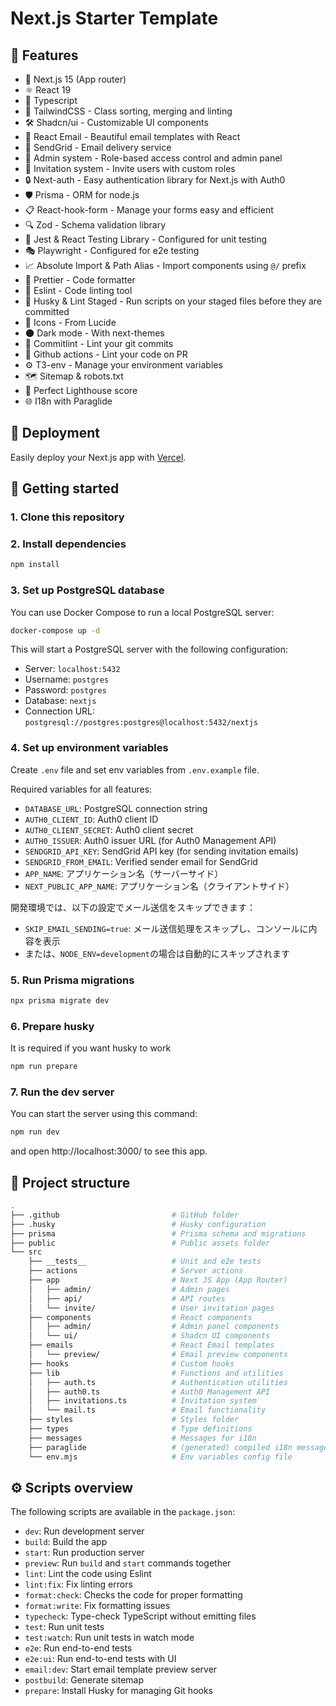 # Next.js Starter Template

## 🎉 Features
- 🚀 Next.js 15 (App router)
- ⚛️ React 19
- 📘 Typescript
- 🎨 TailwindCSS - Class sorting, merging and linting
- 🛠️ Shadcn/ui - Customizable UI components
- 📧 React Email - Beautiful email templates with React
- 📮 SendGrid - Email delivery service
- 👑 Admin system - Role-based access control and admin panel
- 📨 Invitation system - Invite users with custom roles
- 🔒 Next-auth - Easy authentication library for Next.js with Auth0
- 🛡️ Prisma - ORM for node.js
- 📋 React-hook-form - Manage your forms easy and efficient 
- 🔍 Zod - Schema validation library
- 🧪 Jest & React Testing Library - Configured for unit testing
- 🎭 Playwright - Configured for e2e testing
- 📈 Absolute Import & Path Alias - Import components using `@/` prefix
- 💅 Prettier - Code formatter
- 🧹 Eslint - Code linting tool
- 🐶 Husky & Lint Staged - Run scripts on your staged files before they are committed
- 🔹 Icons - From Lucide
- 🌑 Dark mode - With next-themes
- 📝 Commitlint - Lint your git commits
- 🤖 Github actions - Lint your code on PR
- ⚙️ T3-env - Manage your environment variables
- 🗺️ Sitemap & robots.txt
- 💯 Perfect Lighthouse score
- 🌐 I18n with Paraglide

## 🚀 Deployment
Easily deploy your Next.js app with <a href="https://vercel.com/">Vercel</a>.

## 🎯 Getting started
### 1. Clone this repository

### 2. Install dependencies

```bash
npm install
```

### 3. Set up PostgreSQL database
You can use Docker Compose to run a local PostgreSQL server:

```bash
docker-compose up -d
```

This will start a PostgreSQL server with the following configuration:
- Server: `localhost:5432`
- Username: `postgres`
- Password: `postgres`
- Database: `nextjs`
- Connection URL: `postgresql://postgres:postgres@localhost:5432/nextjs`

### 4. Set up environment variables
Create `.env` file and set env variables from `.env.example` file.

Required variables for all features:
- `DATABASE_URL`: PostgreSQL connection string
- `AUTH0_CLIENT_ID`: Auth0 client ID
- `AUTH0_CLIENT_SECRET`: Auth0 client secret
- `AUTH0_ISSUER`: Auth0 issuer URL (for Auth0 Management API)
- `SENDGRID_API_KEY`: SendGrid API key (for sending invitation emails)
- `SENDGRID_FROM_EMAIL`: Verified sender email for SendGrid
- `APP_NAME`: アプリケーション名（サーバーサイド）
- `NEXT_PUBLIC_APP_NAME`: アプリケーション名（クライアントサイド）

開発環境では、以下の設定でメール送信をスキップできます：
- `SKIP_EMAIL_SENDING=true`: メール送信処理をスキップし、コンソールに内容を表示
- または、`NODE_ENV=development`の場合は自動的にスキップされます

### 5. Run Prisma migrations
```bash
npx prisma migrate dev
```

### 6. Prepare husky
It is required if you want husky to work

```bash
npm run prepare
```

### 7. Run the dev server

You can start the server using this command:

```bash
npm run dev
```

and open http://localhost:3000/ to see this app.

## 📁 Project structure

```bash
.
├── .github                         # GitHub folder
├── .husky                          # Husky configuration
├── prisma                          # Prisma schema and migrations
├── public                          # Public assets folder
└── src
    ├── __tests__                   # Unit and e2e tests
    ├── actions                     # Server actions
    ├── app                         # Next JS App (App Router)
    │   ├── admin/                  # Admin pages
    │   ├── api/                    # API routes
    │   └── invite/                 # User invitation pages
    ├── components                  # React components
    │   ├── admin/                  # Admin panel components
    │   └── ui/                     # Shadcn UI components
    ├── emails                      # React Email templates
    │   └── preview/                # Email preview components
    ├── hooks                       # Custom hooks
    ├── lib                         # Functions and utilities
    │   ├── auth.ts                 # Authentication utilities
    │   ├── auth0.ts                # Auth0 Management API
    │   ├── invitations.ts          # Invitation system
    │   └── mail.ts                 # Email functionality
    ├── styles                      # Styles folder
    ├── types                       # Type definitions
    ├── messages                    # Messages for i18n 
    ├── paraglide                   # (generated) compiled i18n messages 
    └── env.mjs                     # Env variables config file
```

## ⚙️ Scripts overview
The following scripts are available in the `package.json`:
- `dev`: Run development server
- `build`: Build the app
- `start`: Run production server
- `preview`: Run `build` and `start` commands together
- `lint`: Lint the code using Eslint
- `lint:fix`: Fix linting errors
- `format:check`: Checks the code for proper formatting
- `format:write`: Fix formatting issues
- `typecheck`: Type-check TypeScript without emitting files
- `test`: Run unit tests
- `test:watch`: Run unit tests in watch mode
- `e2e`: Run end-to-end tests
- `e2e:ui`: Run end-to-end tests with UI
- `email:dev`: Start email template preview server
- `postbuild`: Generate sitemap
- `prepare`: Install Husky for managing Git hooks